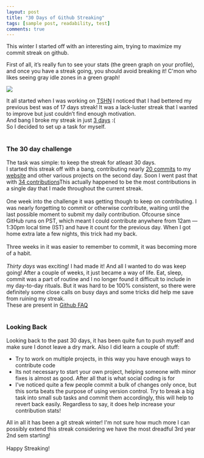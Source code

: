 ```yaml
---
layout: post
title: "30 Days of Github Streaking"
tags: [sample post, readability, test]
comments: true
---
```


This winter I started off with an interesting aim, trying to maximize my commit streak on github.


First of all, it’s really fun to see your stats (the green graph on your profile), and once you have a streak going, you should avoid breaking it! C'mon who likes seeing gray idle zones in a green graph!

<img src="{{site.url}}/images/streak.png"/>


It all started when I was working on [TSHN](https://sushant-hiray.me/tshn/) I noticed that I had bettered my previous best was of 17 days streak! It was a lack-luster streak that I wanted to improve but just couldn’t find enough motivation. 
<br/>And <bold>bang</bold> I broke my streak in just  <a href="https://github.com/sushant-hiray?tab=contributions&from=2013-12-13">3 days</a> :(
<br/>
So I decided to set up a task for myself.
<br/>
<br/>
<h3>The 30 day challenge</h3>
The task was simple: to keep the streak for atleast 30 days. <br/>
I started this streak off with a bang, contributing nearly <a href="https://github.com/sushant-hiray?tab=contributions&from=2013-12-15">20 commits</a> to my <a href="http://sushant-hiray.github.io/">website</a> and other various projects on the second day. Soon I went past that with <a href="https://github.com/sushant-hiray?tab=contributions&from=2013-12-17">34 contributions</a>This actually happened to be the most contributions in a single day that I made throughout the current streak.
<br/>
<br/>
One week into the challenge it was getting though to keep on contributing.
I was nearly forgetting to commit or otherwise contribute, waiting until the last possible moment to submit my daily contribution. Ofcourse since GitHub runs on PST, which meant I could contribute anywhere from 12am — 1:30pm local time (IST) and have it count for the previous day. When I got home extra late a few nights, this trick had my back.
<br/>
<br/>
Three weeks in it was easier to remember to commit, it was becoming more of a habit. 
<br/>
<br/>
<i>Thirty days</i> was exciting! I had made it! And all I wanted to do was keep going! After a couple of weeks, it just became a way of life. Eat, sleep, commit was a part of routine and I no longer found it difficult to include in my day-to-day rituals. But it was hard to be 100% consistent, so there were definitely some close calls on busy days and some tricks did help me save from ruining my streak. <br/>
These are present in <a href="https://help.github.com/articles/why-are-my-contributions-not-showing-up-on-my-profile">Github FAQ</a>
 <br/>
 <br/>
<h3>Looking Back</h3>
Looking back to the past 30 days, it has been quite fun to push myself and make sure I donot leave a dry mark. Also I did learn a couple of stuff:
<ul>
	<li>Try to work on multiple projects, in this way you have enough ways to contribute code </li>
	<li>Its not necessary to start your own project, helping someone with minor fixes is almost as good. After all that is what social coding is for </li>
	<li>I've noticed quite a few people commit a bulk of changes only once, but this sorta beats the purpose of using version control. Try to break a big task into small sub tasks and commit them accordingly, this will help to revert back easily. Regardless to say, it does help increase your contribution stats!
</ul>	
All in all it has been a git streak winter! I'm not sure how much more I can possibly extend this streak considering we have the most dreadful 3rd year 2nd sem starting!
<br/><br/>
Happy Streaking! 
<br/>




